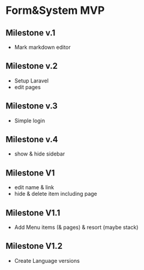 # Form&System MVP


## Milestone v.1
- Mark markdown editor

## Milestone v.2
- Setup Laravel
- edit pages

## Milestone v.3
- Simple login

## Milestone v.4
- show & hide sidebar

## Milestone V1
- edit name & link
- hide & delete item including page

## Milestone V1.1
- Add Menu items (& pages) & resort (maybe stack)

## Milestone V1.2
- Create Language versions


